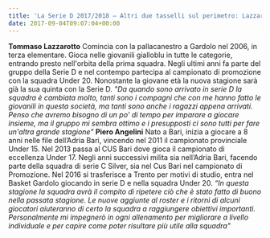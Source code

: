 ```yaml
---
title: 'La Serie D 2017/2018 – Altri due tasselli sul perimetro: Lazzarotto e Angelini'
date: 2017-09-04T09:07:04+00:00
---
```

**Tommaso Lazzarotto** Comincia con la pallacanestro a Gardolo nel 2006, in terza elementare. Gioca nelle giovanili gialloblu in tutte le categorie, entrando presto nell'orbita della prima squadra. Negli ultimi anni fa parte del gruppo della Serie D e nel contempo partecipa al campionato di promozione con la squadra Under 20. Nonostante la giovane età la nuova stagione sarà già la sua quinta con la Serie D. _"Da quando sono arrivato in serie D la squadra è cambiata molto, tanti sono i compagni che con me hanno fatto le giovanili in questa società, ma tanti sono anche i ragazzi appena arrivati. Penso che avremo bisogno di un po' di tempo per imparare a giocare insieme, ma il gruppo mi sembra ottimo e i presupposti ci sono tutti per fare un'altra grande stagione"_ **Piero Angelini** Nato a Bari, inizia a giocare a 8 anni nelle file dell’Adria Bari, vincendo nel 2011 il campionato provinciale Under 15. Nel 2013 passa al CUS Bari dove gioca il campionato di eccellenza Under 17. Negli anni successivi milita sia nell’Adria Bari, facendo parte della squadra di serie C Silver, sia nel Cus Bari nel campionato di Promozione. Nel 2016 si trasferisce a Trento per motivi di studio, entra nel Basket Gardolo giocando in serie D e nella squadra Under 20. _“In questa stagione la squadra avrà il compito di ripetere ciò che è stato fatto di buono nella passata stagione. Le nuove aggiunte al roster e i ritorni di alcuni giocatori aiuteranno di certo la squadra a raggiungere obiettivi importanti. Personalmente mi impegnerò in ogni allenamento per migliorare a livello individuale e per capire come poter risultare più utile alla squadra"_